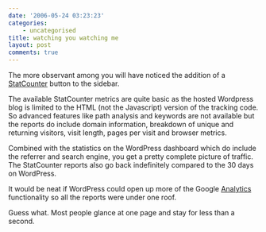 ```yaml
---
date: '2006-05-24 03:23:23'
categories:
    - uncategorised
title: watching you watching me
layout: post
comments: true
---
```


The more observant among you will have noticed the addition of a
[StatCounter](http://www.statcounter.com/) button to the sidebar.

The available StatCounter metrics are quite basic as the hosted
Wordpress blog is limited to the HTML (not the Javascript) version of
the tracking code. So advanced features like path analysis and keywords
are not available but the reports do include domain information,
breakdown of unique and returning visitors, visit length, pages per
visit and browser metrics.

Combined with the statistics on the WordPress dashboard which do include
the referrer and search engine, you get a pretty complete picture of
traffic. The StatCounter reports also go back indefinitely compared to
the 30 days on WordPress.

It would be neat if WordPress could open up more of the Google
[Analytics](http://www.google.com/analytics/) functionality so all the
reports were under one roof.

Guess what. Most people glance at one page and stay for less than a
second.
